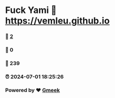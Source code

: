 # Fuck Yami :link: https://vemleu.github.io 
### :page_facing_up: [2](https://vemleu.github.io/tag.html) 
### :speech_balloon: 0 
### :hibiscus: 239 
### :alarm_clock: 2024-07-01 18:25:26 
### Powered by :heart: [Gmeek](https://github.com/Meekdai/Gmeek)
